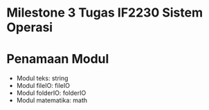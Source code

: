 # Milestone 3 Tugas IF2230 Sistem Operasi

# Penamaan Modul
- Modul teks: string
- Modul fileIO: fileIO
- Modul folderIO: folderIO
- Modul matematika: math
